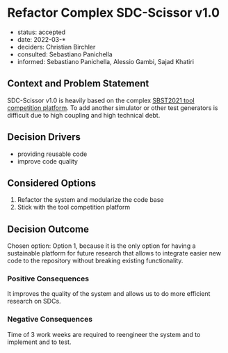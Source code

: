 # Refactor Complex SDC-Scissor v1.0
* status: accepted
* date: 2022-03-*
* deciders: Christian Birchler
* consulted: Sebastiano Panichella
* informed: Sebastiano Panichella, Alessio Gambi, Sajad Khatiri

## Context and Problem Statement
SDC-Scissor v1.0 is heavily based on the complex
[SBST2021 tool competition platform](https://github.com/se2p/tool-competition-av). To add another simulator or other
test generators is difficult due to high coupling and high technical debt.

<!-- This is an optional element. Feel free to remove. -->
## Decision Drivers
* providing reusable code
* improve code quality

## Considered Options
1. Refactor the system and modularize the code base
2. Stick with the tool competition platform

## Decision Outcome
Chosen option: Option 1, because
it is the only option for having a sustainable platform for future research that allows to integrate easier new code
to the repository without breaking existing functionality.

<!-- This is an optional element. Feel free to remove. -->
### Positive Consequences
It improves the quality of the system and allows us to do more efficient research on SDCs.

<!-- This is an optional element. Feel free to remove. -->
### Negative Consequences
Time of 3 work weeks are required to reengineer the system and to implement and to test.
